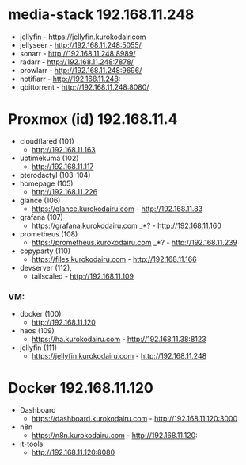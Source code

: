 # media-stack 192.168.11.248
- jellyfin - https://jellyfin.kurokodair.com
- jellyseer - http://192.168.11.248:5055/
- sonarr - http://192.168.11.248:8989/
- radarr - http://192.168.11.248:7878/
- prowlarr - http://192.168.11.248:9696/
- notifiarr - http://192.168.11.248:
- qbittorrent - http://192.168.11.248:8080/ 

# Proxmox (id) 192.168.11.4
- cloudflared (101)
	- http://192.168.11.163
- uptimekuma (102)
	- http://192.168.11.117
- pterodactyl (103-104)
- homepage (105)
	- http://192.168.11.226
- glance (106)
	- https://glance.kurokodairu.com - http://192.168.11.83
- grafana (107)
	- https://grafana.kurokodairu.com _*? - http://192.168.11.160
- prometheus (108)
	- https://prometheus.kurokodairu.com _*? - http://192.168.11.239
- copyparty (110)
	- https://files.kurokodairu.com - http://192.168.11.166
- devserver (112),
	- tailscaled - http://192.168.11.109

### VM:
- docker (100)
	- http://192.168.11.120
- haos (109)
	- https://ha.kurokodairu.com -  http://192.168.11.38:8123
- jellyfin (111)
	- https://jellyfin.kurokodairu.com - http://192.168.11.248

# Docker 192.168.11.120
- Dashboard 
	- https://dashboard.kurokodairu.com - http://192.168.11.120:3000
- n8n
	- https://n8n.kurokodairu.com - http://192.168.11.120:
- it-tools
	- http://192.168.11.120:8080




